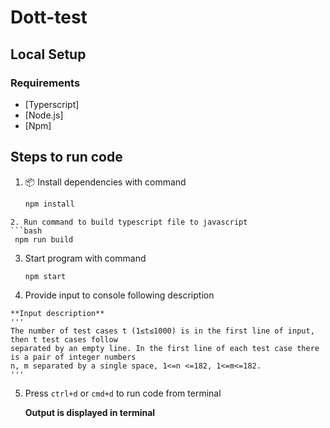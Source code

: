# Dott-test


## Local Setup
### Requirements

- [Typerscript] 
- [Node.js]
- [Npm]
 
## Steps to run code

1. 📦 Install dependencies with command
   ```bash
   npm install
  ```
2. Run command to build typescript file to javascript
  ```bash
   npm run build
  ```

3. Start program with command 
    ```bash
    npm start
    ```
    
4.   Provide input to console following description
    
    **Input description**
    '''
    The number of test cases t (1≤t≤1000) is in the first line of input, then t test cases follow
    separated by an empty line. In the first line of each test case there is a pair of integer numbers
    n, m separated by a single space, 1<=n <=182, 1<=m<=182.
    '''

5. Press `ctrl+d` or `cmd+d` to run code from terminal

    **Output is displayed in terminal**
